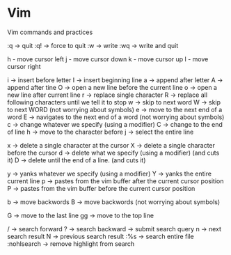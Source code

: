 # Vim
Vim commands and practices

:q -> quit
:q! -> force to quit
:w -> write
:wq -> write and quit

h - move cursor left
j - move cursor down
k - move cursor up
l - move cursor right

i -> insert before letter
I -> insert beginning line
a -> append after letter
A -> append after tine
O -> open a new line before the current line
o -> open a new line after current line
r -> replace single character
R -> replace all following characters until we tell it to stop
w -> skip to next word
W -> skip to next WORD (not worrying about symbols)
e -> move to the next end of a word
E -> navigates to the next end of a word (not worrying about symbols)
c -> change whatever we specify (using a modifier)
C -> change to the end of line
h -> move to the character before
j -> select the entire line

x -> delete a single character at the cursor
X -> delete a single character before the cursor
d -> delete what we specify (using a modifier) (and cuts it)
D -> delete until the end of a line. (and cuts it)

y -> yanks whatever we specify (using a modifier)
Y -> yanks the entire current line
p -> pastes from the vim buffer after the current cursor position
P -> pastes from the vim buffer before the current cursor position

b -> move backwords
B -> move backwords (not worrying about symbols)

G -> move to the last line
gg -> move to the top line

/ -> search forward
? -> search backward
<ENTER> -> submit search query
n -> next search result
N -> previous search result
:%s -> search entire file
:nohlsearch -> remove highlight from search
